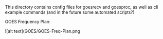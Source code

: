 This directory contains config files for goesrecv and goesproc, as well
as cli example commands (and in the future some automated scripts?)

GOES Frequency Plan:


![alt text](GOES/GOES-Freq-Plan.png
